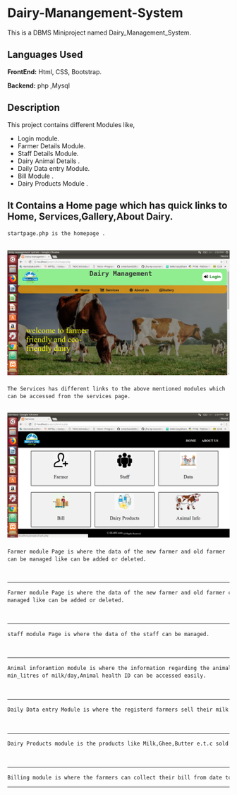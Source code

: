 
# Dairy-Manangement-System
This is a DBMS Miniproject named Dairy_Management_System.

## Languages Used

**FrontEnd:** Html, CSS, Bootstrap.

**Backend:**  php ,Mysql


## Description
This project contains different Modules like, 
- Login module.
- Farmer Details Module. 
- Staff Details Module. 
- Dairy Animal Details . 
- Daily Data entry Module. 
- Bill Module . 
- Dairy Products Module .

It Contains a Home page which has quick links to Home, Services,Gallery,About Dairy.
----------------------------------------------------------------------------------------------------------------------------------------
```bash
startpage.php is the homepage . 
```
![Home Page](Screen_shots/startpage.png)
</br>
----------------------------------------------------------------------------------------------------------------------------------------
```bash
The Services has different links to the above mentioned modules which 
can be accessed from the services page.
```
![services page](Screen_shots/services.png)
</br>
----------------------------------------------------------------------------------------------------------------------------------------
```bash
Farmer module Page is where the data of the new farmer and old farmer 
can be managed like can be added or deleted.
```

</br>

----------------------------------------------------------------------------------------------------------------------------------------
```bash
Farmer module Page is where the data of the new farmer and old farmer can be 
managed like can be added or deleted.
```

</br>

----------------------------------------------------------------------------------------------------------------------------------------
```bash
staff module Page is where the data of the staff can be managed.
```

</br>

---------------------------------------------------------------------------------------------------------------------------------------
```bash
Animal inforamtion module is where the information regarding the animal i.e. Cow or Buffalo , 
min_litres of milk/day,Animal health ID can be accessed easily.
```

</br>

---------------------------------------------------------------------------------------------------------------------------------------
```bash
Daily Data entry Module is where the registerd farmers sell their milk to the dairy on daily basis.
```

</br>

---------------------------------------------------------------------------------------------------------------------------------------
```bash
Dairy Products module is the products like Milk,Ghee,Butter e.t.c sold to the customers of the dairy.
```

</br>

--------------------------------------------------------------------------------------------------------------------------------------
```bash
Billing module is where the farmers can collect their bill from date to the to date.
```


---------------------------------------------------------------------------------------------------------------------------------------





